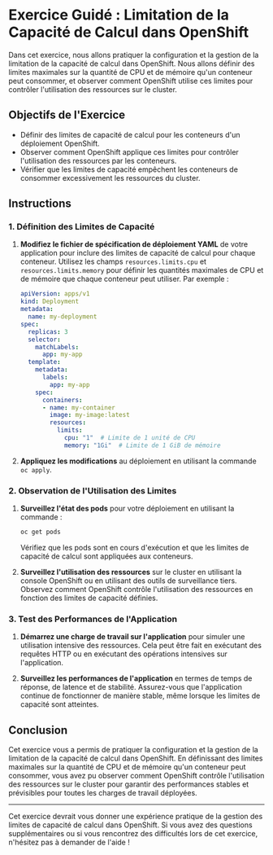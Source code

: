 # Exercice Guidé : Limitation de la Capacité de Calcul dans OpenShift

Dans cet exercice, nous allons pratiquer la configuration et la gestion de la limitation de la capacité de calcul dans OpenShift. Nous allons définir des limites maximales sur la quantité de CPU et de mémoire qu'un conteneur peut consommer, et observer comment OpenShift utilise ces limites pour contrôler l'utilisation des ressources sur le cluster.

## Objectifs de l'Exercice

- Définir des limites de capacité de calcul pour les conteneurs d'un déploiement OpenShift.
- Observer comment OpenShift applique ces limites pour contrôler l'utilisation des ressources par les conteneurs.
- Vérifier que les limites de capacité empêchent les conteneurs de consommer excessivement les ressources du cluster.

## Instructions

### 1. Définition des Limites de Capacité

1. **Modifiez le fichier de spécification de déploiement YAML** de votre application pour inclure des limites de capacité de calcul pour chaque conteneur. Utilisez les champs `resources.limits.cpu` et `resources.limits.memory` pour définir les quantités maximales de CPU et de mémoire que chaque conteneur peut utiliser. Par exemple :

   ```yaml
   apiVersion: apps/v1
   kind: Deployment
   metadata:
     name: my-deployment
   spec:
     replicas: 3
     selector:
       matchLabels:
         app: my-app
     template:
       metadata:
         labels:
           app: my-app
       spec:
         containers:
         - name: my-container
           image: my-image:latest
           resources:
             limits:
               cpu: "1"  # Limite de 1 unité de CPU
               memory: "1Gi"  # Limite de 1 GiB de mémoire
   ```

2. **Appliquez les modifications** au déploiement en utilisant la commande `oc apply`.

### 2. Observation de l'Utilisation des Limites

1. **Surveillez l'état des pods** pour votre déploiement en utilisant la commande :

   ```bash
   oc get pods
   ```

   Vérifiez que les pods sont en cours d'exécution et que les limites de capacité de calcul sont appliquées aux conteneurs.

2. **Surveillez l'utilisation des ressources** sur le cluster en utilisant la console OpenShift ou en utilisant des outils de surveillance tiers. Observez comment OpenShift contrôle l'utilisation des ressources en fonction des limites de capacité définies.

### 3. Test des Performances de l'Application

1. **Démarrez une charge de travail sur l'application** pour simuler une utilisation intensive des ressources. Cela peut être fait en exécutant des requêtes HTTP ou en exécutant des opérations intensives sur l'application.

2. **Surveillez les performances de l'application** en termes de temps de réponse, de latence et de stabilité. Assurez-vous que l'application continue de fonctionner de manière stable, même lorsque les limites de capacité sont atteintes.

## Conclusion

Cet exercice vous a permis de pratiquer la configuration et la gestion de la limitation de la capacité de calcul dans OpenShift. En définissant des limites maximales sur la quantité de CPU et de mémoire qu'un conteneur peut consommer, vous avez pu observer comment OpenShift contrôle l'utilisation des ressources sur le cluster pour garantir des performances stables et prévisibles pour toutes les charges de travail déployées.

---

Cet exercice devrait vous donner une expérience pratique de la gestion des limites de capacité de calcul dans OpenShift. Si vous avez des questions supplémentaires ou si vous rencontrez des difficultés lors de cet exercice, n'hésitez pas à demander de l'aide !